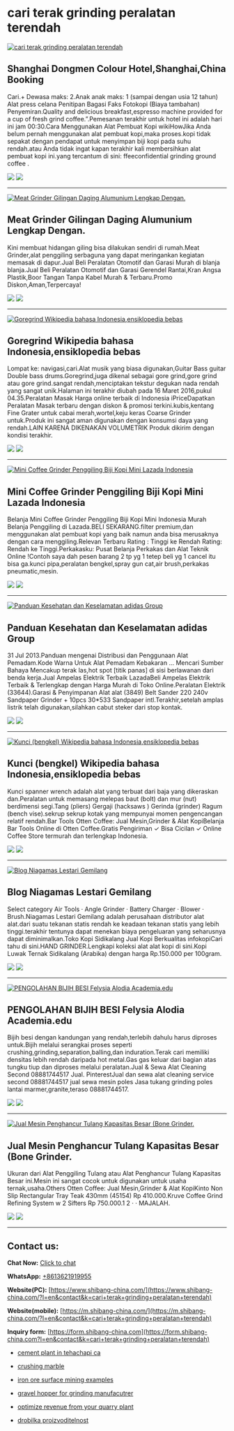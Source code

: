 # cari terak grinding peralatan terendah

<a href="https://swt.shibang-china.com/?l=en&img&k=cari+terak+grinding+peralatan+terendah" target="_blank">![cari terak grinding peralatan terendah](http://static.shibang-china.com/all-800x300/190.jpg)</a>

## Shanghai Dongmen Colour Hotel,Shanghai,China Booking
Cari.+ Dewasa maks: 2.Anak anak maks: 1 (sampai dengan usia 12 tahun) Alat press celana Penitipan Bagasi Faks Fotokopi (Biaya tambahan) Penyemiran.Quality and delicious breakfast,espresso machine provided for a cup of fresh grind coffee.”.Pemesanan terakhir untuk hotel ini adalah hari ini jam 00:30.Cara Menggunakan Alat Pembuat Kopi wikiHowJika Anda belum pernah menggunakan alat pembuat kopi,maka proses.kopi tidak sepakat dengan pendapat untuk menyimpan biji kopi pada suhu rendah.atau Anda tidak ingat kapan terakhir kali membersihkan alat pembuat kopi ini.yang tercantum di sini: ffeeconfidential grinding ground coffee .


<a href="https://whatsapp.shibangsoft.com/WhatsApp.php" target="_blank" title="WhatsApp">![](http://static.shibang-china.com/icon/whatsapp.png)</a> <a href="https://swt.shibang-china.com/?l=en&icon&k=cari+terak+grinding+peralatan+terendah" target="_blank">![](http://static.shibang-china.com/icon/chat-en.png)</a>

---

<a href="https://swt.shibang-china.com/?l=en&img&k=cari+terak+grinding+peralatan+terendah" target="_blank">![Meat Grinder Gilingan Daging Alumunium Lengkap Dengan.](http://static.shibang-china.com/all-800x300/1427.jpg)</a>

## Meat Grinder Gilingan Daging Alumunium Lengkap Dengan.
Kini membuat hidangan giling bisa dilakukan sendiri di rumah.Meat Grinder,alat penggiling serbaguna yang dapat meringankan kegiatan memasak di dapur.Jual Beli Peralatan Otomotif dan Garasi Murah di blanja blanja.Jual Beli Peralatan Otomotif dan Garasi Gerendel Rantai,Kran Angsa Plastik,Boor Tangan Tanpa Kabel Murah & Terbaru.Promo Diskon,Aman,Terpercaya!


<a href="https://whatsapp.shibangsoft.com/WhatsApp.php" target="_blank" title="WhatsApp">![](http://static.shibang-china.com/icon/whatsapp.png)</a> <a href="https://swt.shibang-china.com/?l=en&icon&k=cari+terak+grinding+peralatan+terendah" target="_blank">![](http://static.shibang-china.com/icon/chat-en.png)</a>

---

<a href="https://swt.shibang-china.com/?l=en&img&k=cari+terak+grinding+peralatan+terendah" target="_blank">![Goregrind Wikipedia bahasa Indonesia,ensiklopedia bebas](http://static.shibang-china.com/all-800x300/1216.jpg)</a>

## Goregrind Wikipedia bahasa Indonesia,ensiklopedia bebas
Lompat ke: navigasi,cari.Alat musik yang biasa digunakan,Guitar Bass guitar Double bass drums.Goregrind,juga dikenal sebagai gore grind,gore grind atau gore grind.sangat rendah,menciptakan tekstur degukan nada rendah yang sangat unik.Halaman ini terakhir diubah pada 16 Maret 2016,pukul 04.35.Peralatan Masak Harga online terbaik di Indonesia iPriceDapatkan Peralatan Masak terbaru dengan diskon & promosi terkini.kubis,kentang Fine Grater untuk cabai merah,wortel,keju keras Coarse Grinder untuk.Produk ini sangat aman digunakan dengan konsumsi daya yang rendah.LAIN KARENA DIKENAKAN VOLUMETRIK Produk dikirim dengan kondisi terakhir.


<a href="https://whatsapp.shibangsoft.com/WhatsApp.php" target="_blank" title="WhatsApp">![](http://static.shibang-china.com/icon/whatsapp.png)</a> <a href="https://swt.shibang-china.com/?l=en&icon&k=cari+terak+grinding+peralatan+terendah" target="_blank">![](http://static.shibang-china.com/icon/chat-en.png)</a>

---

<a href="https://swt.shibang-china.com/?l=en&img&k=cari+terak+grinding+peralatan+terendah" target="_blank">![Mini Coffee Grinder Penggiling Biji Kopi Mini Lazada Indonesia](http://static.shibang-china.com/all-800x300/1147.jpg)</a>

## Mini Coffee Grinder Penggiling Biji Kopi Mini Lazada Indonesia
Belanja Mini Coffee Grinder Penggiling Biji Kopi Mini Indonesia Murah Belanja Penggiling di Lazada.BELI SEKARANG.filter premium,dan menggunakan alat pembuat kopi yang baik namun anda bisa merusaknya dengan cara menggiling.Relevan Terbaru Rating : Tinggi ke Rendah Rating: Rendah ke Tinggi.Perkakasku: Pusat Belanja Perkakas dan Alat Teknik Online !Contoh saya dah pesen barang 2 tp yg 1 tetep beli yg 1 cancel itu bisa ga.kunci pipa,peralatan bengkel,spray gun cat,air brush,perkakas pneumatic,mesin.


<a href="https://whatsapp.shibangsoft.com/WhatsApp.php" target="_blank" title="WhatsApp">![](http://static.shibang-china.com/icon/whatsapp.png)</a> <a href="https://swt.shibang-china.com/?l=en&icon&k=cari+terak+grinding+peralatan+terendah" target="_blank">![](http://static.shibang-china.com/icon/chat-en.png)</a>

---

<a href="https://swt.shibang-china.com/?l=en&img&k=cari+terak+grinding+peralatan+terendah" target="_blank">![Panduan Kesehatan dan Keselamatan adidas Group](http://static.shibang-china.com/all-800x300/760.jpg)</a>

## Panduan Kesehatan dan Keselamatan adidas Group
31 Jul 2013.Panduan mengenai Distribusi dan Penggunaan Alat Pemadam.Kode Warna Untuk Alat Pemadam Kebakaran … Mencari Sumber Bahaya Mencakup terak las,hot spot [titik panas] di sisi berlawanan dari benda kerja.Jual Ampelas Elektrik Terbaik LazadaBeli Ampelas Elektrik Terbaik & Terlengkap dengan Harga Murah di Toko Online.Peralatan Elektrik (33644).Garasi & Penyimpanan Alat alat (3849) Belt Sander 220 240v Sandpaper Grinder + 10pcs 30*533 Sandpaper intl.Terakhir,setelah amplas listrik telah digunakan,silahkan cabut steker dari stop kontak.


<a href="https://whatsapp.shibangsoft.com/WhatsApp.php" target="_blank" title="WhatsApp">![](http://static.shibang-china.com/icon/whatsapp.png)</a> <a href="https://swt.shibang-china.com/?l=en&icon&k=cari+terak+grinding+peralatan+terendah" target="_blank">![](http://static.shibang-china.com/icon/chat-en.png)</a>

---

<a href="https://swt.shibang-china.com/?l=en&img&k=cari+terak+grinding+peralatan+terendah" target="_blank">![Kunci (bengkel) Wikipedia bahasa Indonesia,ensiklopedia bebas](http://static.shibang-china.com/all-800x300/369.jpg)</a>

## Kunci (bengkel) Wikipedia bahasa Indonesia,ensiklopedia bebas
Kunci spanner wrench adalah alat yang terbuat dari baja yang dikeraskan dan.Peralatan untuk memasang melepas baut (bolt) dan mur (nut) berdimensi segi.Tang (pliers) Gergaji (hacksaws ) Gerinda (grinder) Ragum (bench vise).sekrup sekrup kotak yang mempunyai momen pengencangan relatif rendah.Bar Tools Otten Coffee: Jual Mesin,Grinder & Alat KopiBelanja Bar Tools Online di Otten Coffee.Gratis Pengiriman ✓ Bisa Cicilan ✓ Online Coffee Store termurah dan terlengkap Indonesia.


<a href="https://whatsapp.shibangsoft.com/WhatsApp.php" target="_blank" title="WhatsApp">![](http://static.shibang-china.com/icon/whatsapp.png)</a> <a href="https://swt.shibang-china.com/?l=en&icon&k=cari+terak+grinding+peralatan+terendah" target="_blank">![](http://static.shibang-china.com/icon/chat-en.png)</a>

---

<a href="https://swt.shibang-china.com/?l=en&img&k=cari+terak+grinding+peralatan+terendah" target="_blank">![Blog Niagamas Lestari Gemilang](http://static.shibang-china.com/all-800x300/1324.jpg)</a>

## Blog Niagamas Lestari Gemilang
Select category Air Tools · Angle Grinder · Battery Charger · Blower · Brush.Niagamas Lestari Gemilang adalah perusahaan distributor alat alat.dari suatu tekanan statis rendah ke keadaan tekanan statis yang lebih tinggi.terakhir tentunya dapat menekan biaya pengeluaran yang seharusnya dapat diminimalkan.Toko Kopi Sidikalang Jual Kopi Berkualitas infokopiCari tahu di sini.HAND GRINDER.Lengkapi koleksi alat alat kopi di sini.Kopi Luwak Ternak Sidikalang (Arabika) dengan harga Rp.150.000 per 100gram.


<a href="https://whatsapp.shibangsoft.com/WhatsApp.php" target="_blank" title="WhatsApp">![](http://static.shibang-china.com/icon/whatsapp.png)</a> <a href="https://swt.shibang-china.com/?l=en&icon&k=cari+terak+grinding+peralatan+terendah" target="_blank">![](http://static.shibang-china.com/icon/chat-en.png)</a>

---

<a href="https://swt.shibang-china.com/?l=en&img&k=cari+terak+grinding+peralatan+terendah" target="_blank">![PENGOLAHAN BIJIH BESI Felysia Alodia Academia.edu](http://static.shibang-china.com/all-800x300/1280.jpg)</a>

## PENGOLAHAN BIJIH BESI Felysia Alodia Academia.edu
Bijih besi dengan kandungan yang rendah,terlebih dahulu harus diproses untuk.Bijih melalui serangkai proses seperti crushing,grinding,separation,balling,dan induration.Terak cari memiliki densitas lebih rendah daripada hot metal.Gas gas keluar dari bagian atas tungku tiup dan diproses melalui peralatan.Jual & Sewa Alat Cleaning Second 08881744517 Jual. PinterestJual dan sewa alat cleaning service second 08881744517 jual sewa mesin poles Jasa tukang grinding poles lantai marmer,granite,teraso 08881744517.


<a href="https://whatsapp.shibangsoft.com/WhatsApp.php" target="_blank" title="WhatsApp">![](http://static.shibang-china.com/icon/whatsapp.png)</a> <a href="https://swt.shibang-china.com/?l=en&icon&k=cari+terak+grinding+peralatan+terendah" target="_blank">![](http://static.shibang-china.com/icon/chat-en.png)</a>

---

<a href="https://swt.shibang-china.com/?l=en&img&k=cari+terak+grinding+peralatan+terendah" target="_blank">![Jual Mesin Penghancur Tulang Kapasitas Besar (Bone Grinder.](http://static.shibang-china.com/all-800x300/635.jpg)</a>

## Jual Mesin Penghancur Tulang Kapasitas Besar (Bone Grinder.
Ukuran dari Alat Penggiling Tulang atau Alat Penghancur Tulang Kapasitas Besar ini.Mesin ini sangat cocok untuk digunakan untuk usaha ternak,usaha.Others Otten Coffee: Jual Mesin,Grinder & Alat KopiKinto Non Slip Rectangular Tray Teak 430mm (45154) Rp 410.000.Kruve Coffee Grind Refining System w 2 Sifters Rp 750.000.1 2 · · MAJALAH.


<a href="https://whatsapp.shibangsoft.com/WhatsApp.php" target="_blank" title="WhatsApp">![](http://static.shibang-china.com/icon/whatsapp.png)</a> <a href="https://swt.shibang-china.com/?l=en&icon&k=cari+terak+grinding+peralatan+terendah" target="_blank">![](http://static.shibang-china.com/icon/chat-en.png)</a>

---
## Contact us:

**Chat Now:** [Click to chat](https://swt.shibang-china.com?l=en&contact&k=cari+terak+grinding+peralatan+terendah)

**WhatsApp:**  [+8613621919955](https://whatsapp.shibangsoft.com/WhatsApp.php)

**Website(PC):** [https://www.shibang-china.com/](https://www.shibang-china.com/?l=en&contact&k=cari+terak+grinding+peralatan+terendah)

**Website(mobile):** [https://m.shibang-china.com/](https://m.shibang-china.com/?l=en&contact&k=cari+terak+grinding+peralatan+terendah)

**Inquiry form:** [https://form.shibang-china.com](https://form.shibang-china.com?l=en&contact&k=cari+terak+grinding+peralatan+terendah)

* [cement plant in tehachapi ca](../122/cement%20plant%20in%20tehachapi%20ca.md)

* [crushing marble](../121/crushing%20marble.md)

* [iron ore surface mining examples](../123/iron%20ore%20surface%20mining%20examples.md)

* [gravel hopper for grinding manufacutrer](../117/gravel%20hopper%20for%20grinding%20manufacutrer.md)

* [optimize revenue from your quarry plant](../112/optimize%20revenue%20from%20your%20quarry%20plant.md)

* [drobilka proizvoditelnost](../117/drobilka%20proizvoditelnost.md)